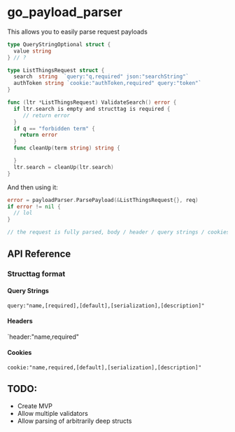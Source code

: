 # go_payload_parser

This allows you to easily parse request payloads

```go
type QueryStringOptional struct {
  value string
} // ?

type ListThingsRequest struct {
  search  string  `query:"q,required" json:"searchString"`
  authToken string `cookie:"authToken,required" query:"token"`
}

func (ltr *ListThingsRequest) ValidateSearch() error {
  if ltr.search is empty and structtag is required {
     // return error
  }
  if q == "forbidden term" {
    return error
  }
  func cleanUp(term string) string {

  }
  ltr.search = cleanUp(ltr.search)
}
```

And then using it:

```go
error = payloadParser.ParsePayload(&ListThingsRequest{}, req)
if error != nil {
  // lol
}

// the request is fully parsed, body / header / query strings / cookies?
```

## API Reference

### Structtag format

#### Query Strings

`query:"name,[required],[default],[serialization],[description]"`

#### Headers

`header:"name,required"

#### Cookies
`cookie:"name,required,[default],[serialization],[description]"`

## TODO:

- Create MVP
- Allow multiple validators
- Allow parsing of arbitrarily deep structs
